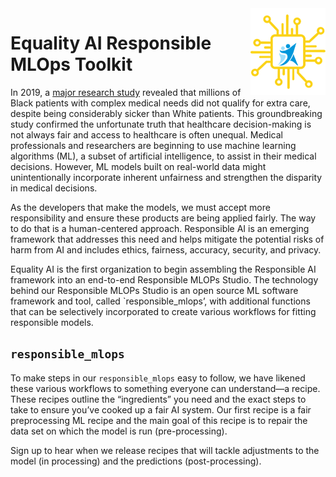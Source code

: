 <img src="https://github.com/EqualityAI/Checklist/blob/master/img/collogo.png" align="right" alt="EqualityAI Logo" width="120" />

# Equality AI Responsible MLOps Toolkit 
In 2019, a [major research study]() revealed that millions of Black patients with complex medical needs did not qualify for extra care, despite being considerably sicker than White patients. This groundbreaking study confirmed the unfortunate truth that healthcare decision-making is not always fair and access to healthcare is often unequal. Medical professionals and researchers are beginning to use machine learning algorithms (ML), a subset of artificial intelligence, to assist in their medical decisions. However, ML models built on real-world data might unintentionally incorporate inherent unfairness and strengthen the disparity in medical decisions. 

As the developers that make the models, we must accept more responsibility and ensure these products are being applied fairly.  The way to do that is a human-centered approach.  Responsible AI is an emerging framework that addresses this need and helps mitigate the potential risks of harm from AI and includes ethics, fairness, accuracy, security, and privacy.  

Equality AI is the first organization to begin assembling the Responsible AI framework into an end-to-end Responsible MLOPs Studio. The technology behind our Responsible MLOPs Studio is an open source ML software framework and tool, called `responsible_mlops’, with additional functions  that can be selectively incorporated to create various workflows for fitting responsible models.<br />

## `responsible_mlops` 
To make steps in our `responsible_mlops` easy to follow, we have likened these various workflows to something everyone can understand—a recipe. These recipes outline the “ingredients” you need and the exact steps to take to ensure you’ve cooked up a fair AI system. Our first recipe is a fair preprocessing ML recipe and the main goal of this recipe is to repair the data set on which the model is run (pre-processing).<br />

Sign up to hear when we release recipes that will tackle adjustments to the model (in processing) and the predictions (post-processing).


